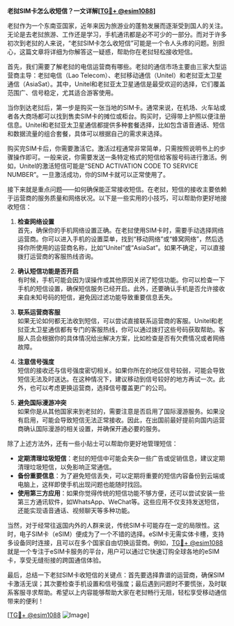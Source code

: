 **老挝SIM卡怎么收短信？一文详解[[TG💪+ @esim1088](https://t.me/s/esim1088)]**

老挝作为一个东南亚国家，近年来因为旅游业的蓬勃发展而逐渐受到国人的关注。无论是去老挝旅游、工作还是学习，手机通讯都是必不可少的一部分。而对于许多初次到老挝的人来说，“老挝SIM卡怎么收短信”可能是一个令人头疼的问题。别担心，这篇文章将详细为你解答这一疑惑，帮助你在老挝轻松接收短信。

首先，我们需要了解老挝的电信运营商有哪些。老挝的通信市场主要由三家大型运营商主导：老挝电信（Lao Telecom）、老挝移动通信（Unitel）和老挝亚太卫星通信（AsiaSat）。其中，Unitel和老挝亚太卫星通信是最受欢迎的选择，它们覆盖范围广、信号稳定，尤其适合游客使用。

当你到达老挝后，第一步是购买一张当地的SIM卡。通常来说，在机场、火车站或者各大商场都可以找到售卖SIM卡的摊位或柜台。购买时，记得带上护照以便注册信息。Unitel和老挝亚太卫星通信都提供多种套餐选择，比如包含语音通话、短信和数据流量的组合套餐，具体可以根据自己的需求来选择。

购买完SIM卡后，你需要激活它。激活过程通常非常简单，只需按照说明书上的步骤操作即可。一般来说，你需要发送一条特定格式的短信给客服号码进行激活。例如，Unitel的激活短信可能是“SEND ACTIVATION CODE TO SERVICE NUMBER”。一旦激活成功，你的SIM卡就可以正常使用了。

接下来就是重点问题——如何确保能正常接收短信。在老挝，短信的接收主要依赖于运营商的服务质量和网络状况。以下是一些实用的小技巧，可以帮助你更好地接收短信：

1. **检查网络设置**  
   首先，确保你的手机网络设置正确。在老挝使用SIM卡时，需要手动选择网络运营商。你可以进入手机的设置菜单，找到“移动网络”或“蜂窝网络”，然后选择你所使用的运营商名称，比如“Unitel”或“AsiaSat”。如果不确定，可以直接拨打运营商的客服热线咨询。

2. **确认短信功能是否开启**  
   有时候，手机可能会因为误操作或其他原因关闭了短信功能。你可以检查一下手机的短信设置，确保短信服务已经开启。此外，还要确认手机是否允许接收来自未知号码的短信，避免因过滤功能导致重要信息丢失。

3. **联系运营商客服**  
   如果无论如何都无法收到短信，可以尝试直接联系运营商的客服。Unitel和老挝亚太卫星通信都有专门的客服热线，你可以通过拨打这些号码获取帮助。客服人员会根据你的具体情况给出解决方案，比如检查是否有欠费情况或者网络故障。

4. **注意信号强度**  
   短信的接收还与信号强度密切相关。如果你所在的地区信号较弱，可能会导致短信无法及时送达。在这种情况下，建议移动到信号较好的地方再试一次。此外，也可以考虑更换运营商，选择信号覆盖更广的公司。

5. **避免国际漫游冲突**  
   如果你是从其他国家来到老挝的，需要注意是否启用了国际漫游服务。如果没有启用，可能会导致短信无法正常接收。因此，在出国前最好提前向国内运营商确认国际漫游的相关设置，并确保开通必要的服务。

除了上述方法外，还有一些小贴士可以帮助你更好地管理短信：

- **定期清理垃圾短信**：老挝的短信中可能会夹杂一些广告或促销信息，建议定期清理垃圾短信，以免影响正常通信。
- **备份重要信息**：为了避免短信丢失，可以定期将重要的短信内容备份到云端或电脑上，这样即使手机出现问题也能随时找回。
- **使用第三方应用**：如果你觉得传统的短信功能不够方便，还可以尝试安装一些第三方通讯软件，如WhatsApp、WeChat等。这些应用不仅支持发送短信，还能实现语音通话、视频聊天等多种功能。

当然，对于经常往返国内外的人群来说，传统SIM卡可能存在一定的局限性。这时，电子SIM卡（eSIM）便成为了一个不错的选择。eSIM卡无需实体卡槽，支持多设备同时连接，且可以在多个国家自由切换运营商。例如，[TG💪+ @esim1088](https://t.me/s/esim1088)就是一个专注于eSIM卡服务的平台，用户可以通过它快速订购全球各地的eSIM卡，享受无缝衔接的跨国通信体验。

最后，总结一下老挝SIM卡收短信的关键点：首先要选择靠谱的运营商，确保SIM卡激活无误；其次要检查手机设置和信号强度；最后遇到问题时不要慌张，及时联系客服寻求帮助。希望以上内容能够帮助大家在老挝畅行无阻，轻松享受移动通信带来的便利！

[[TG💪+ @esim1088](https://t.me/s/esim1088) ![Image](https://i.postimg.cc/4NQfJmqS/Snipaste-2025-05-13-00-14-12.png)]